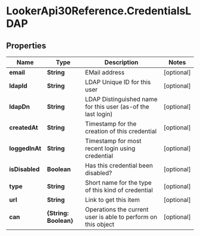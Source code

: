 # LookerApi30Reference.CredentialsLDAP

## Properties
Name | Type | Description | Notes
------------ | ------------- | ------------- | -------------
**email** | **String** | EMail address | [optional] 
**ldapId** | **String** | LDAP Unique ID for this user | [optional] 
**ldapDn** | **String** | LDAP Distinguished name for this user (as-of the last login) | [optional] 
**createdAt** | **String** | Timestamp for the creation of this credential | [optional] 
**loggedInAt** | **String** | Timestamp for most recent login using credential | [optional] 
**isDisabled** | **Boolean** | Has this credential been disabled? | [optional] 
**type** | **String** | Short name for the type of this kind of credential | [optional] 
**url** | **String** | Link to get this item | [optional] 
**can** | **{String: Boolean}** | Operations the current user is able to perform on this object | [optional] 


